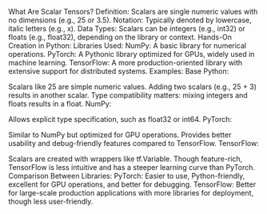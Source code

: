 What Are Scalar Tensors?
Definition: Scalars are single numeric values with no dimensions (e.g., 25 or 3.5).
Notation: Typically denoted by lowercase, italic letters (e.g., x).
Data Types: Scalars can be integers (e.g., int32) or floats (e.g., float32), depending on the library or context.
Hands-On Creation in Python:
Libraries Used:
NumPy: A basic library for numerical operations.
PyTorch: A Pythonic library optimized for GPUs, widely used in machine learning.
TensorFlow: A more production-oriented library with extensive support for distributed systems.
Examples:
Base Python:

Scalars like 25 are simple numeric values.
Adding two scalars (e.g., 25 + 3) results in another scalar.
Type compatibility matters: mixing integers and floats results in a float.
NumPy:

Allows explicit type specification, such as float32 or int64.
PyTorch:

Similar to NumPy but optimized for GPU operations.
Provides better usability and debug-friendly features compared to TensorFlow.
TensorFlow:

Scalars are created with wrappers like tf.Variable.
Though feature-rich, TensorFlow is less intuitive and has a steeper learning curve than PyTorch.
Comparison Between Libraries:
PyTorch: Easier to use, Python-friendly, excellent for GPU operations, and better for debugging.
TensorFlow: Better for large-scale production applications with more libraries for deployment, though less user-friendly.

